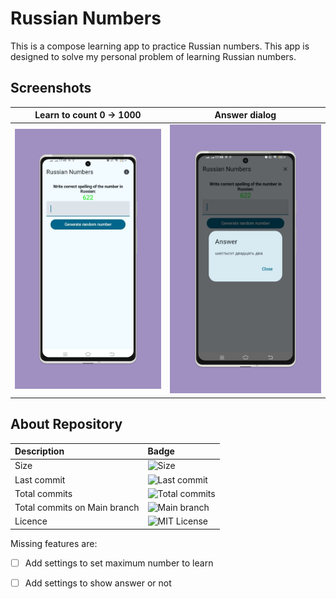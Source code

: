 # Russian Numbers
This is a compose learning app to practice Russian numbers. This app is designed to solve my personal problem of learning Russian numbers. 

## Screenshots
|              Learn to count 0 -> 1000               |                  Answer dialog                   | 
|:---------------------------------------------------:|:------------------------------------------------:|
| ![Free lessons](/docs/screenshots/screenshot_1.png) | ![Exercises](/docs/screenshots/screenshot_2.png) | 

## About Repository
| Description                  | Badge                                                                                       | 
|:-----------------------------|:--------------------------------------------------------------------------------------------|
| Size                         | ![Size](https://img.shields.io/github/repo-size/theberdakh/RussianNumbers)                  | 
| Last commit                  | ![Last commit](https://img.shields.io/github/last-commit/theberdakh/RussianNumbers)         | 
| Total commits                | ![Total commits](https://img.shields.io/github/commit-activity/t/theberdakh/RussianNumbers) |
| Total commits on Main branch | ![Main branch](https://img.shields.io/github/commit-activity/t/theberdakh/RussianNumbers)   | 
| Licence                      | ![MIT License](https://img.shields.io/badge/License-MIT-green.svg)                          | 

Missing features are:
- [ ] Add settings to set maximum number to learn
- [ ] Add settings to show answer or not 


